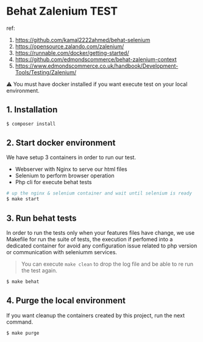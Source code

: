 # Behat Zalenium TEST
ref: 
1. https://github.com/kamal2222ahmed/behat-selenium
2. https://opensource.zalando.com/zalenium/
3. https://runnable.com/docker/getting-started/
4. https://github.com/edmondscommerce/behat-zalenium-context
5. https://www.edmondscommerce.co.uk/handbook/Development-Tools/Testing/Zalenium/


:warning: You must have docker installed if you want execute test on your local environment.

## 1. Installation

```bash
$ composer install
```

## 2. Start docker environment

We have setup 3 containers in order to run our test.
 - Webserver with Nginx to serve our html files
 - Selenium to perform browser operation
 - Php cli for execute behat tests

```bash
# up the nginx & selenium container and wait until selenium is ready
$ make start 
```

## 3. Run behat tests

In order to run the tests only when your features files have change, we use Makefile
for run the suite of tests, the execution if perfomed into a dedicated container for 
avoid any configuration issue related to php version or communication with seleniumm services.

> You can execute `make clean` to drop the log file and be able to re run the test again.

```bash
$ make behat
```

## 4. Purge the local environment

If you want cleanup the containers created by this project,
run the next command.

```bash
$ make purge
```


